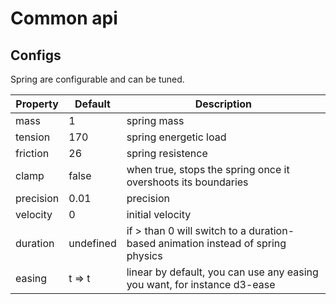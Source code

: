 # Common api

## Configs

Spring are configurable and can be tuned.

| Property                  | Default | Description       |
| ------------------------- | ----------- | ------------- |
| mass                      | 1           | spring mass
| tension                   | 170         | spring energetic load
| friction                  | 26          | spring resistence
| clamp                     | false       | when true, stops the spring once it overshoots its boundaries
| precision                 | 0.01        | precision
| velocity                  | 0           | initial velocity
| duration                  | undefined    | if > than 0 will switch to a duration-based animation instead of spring physics
| easing                    | t => t      | linear by default, you can use any easing you want, for instance d3-ease